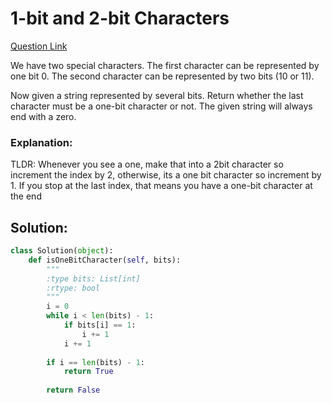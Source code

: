 # 1-bit and 2-bit Characters  

[Question Link](https://leetcode.com/problems/1-bit-and-2-bit-characters/)  

We have two special characters. The first character can be represented by one bit 0. The second character can be represented by two bits (10 or 11).  

Now given a string represented by several bits. Return whether the last character must be a one-bit character or not. The given string will always end with a zero.  

### Explanation:
TLDR: Whenever you see a one, make that into a 2bit character so increment the index by 2, otherwise, its a one bit character so increment by 1. If you stop at the last index, that means you have a one-bit character at the end

## Solution:
```Python
class Solution(object):
    def isOneBitCharacter(self, bits):
        """
        :type bits: List[int]
        :rtype: bool
        """
        i = 0
        while i < len(bits) - 1:
            if bits[i] == 1:
                i += 1
            i += 1
            
        if i == len(bits) - 1:
            return True
        
        return False
```
